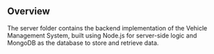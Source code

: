 ## Overview

The server folder contains the backend implementation of the Vehicle Management System, built using Node.js for server-side logic and MongoDB as the database to store and retrieve data.
